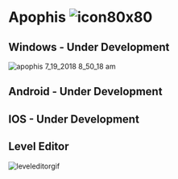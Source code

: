 # Apophis ![icon80x80](https://user-images.githubusercontent.com/26044298/48360439-359b6400-e66d-11e8-9245-08ac76470a0f.png)


## Windows - Under Development
![apophis 7_19_2018 8_50_18 am](https://user-images.githubusercontent.com/26044298/45260599-c88ff780-b3b9-11e8-859f-cf405a76c358.png)


## Android - Under Development

## IOS - Under Development

## Level Editor
![leveleditorgif](https://user-images.githubusercontent.com/26044298/48314226-707d9900-e594-11e8-8395-ff8a460c7b2e.gif)
